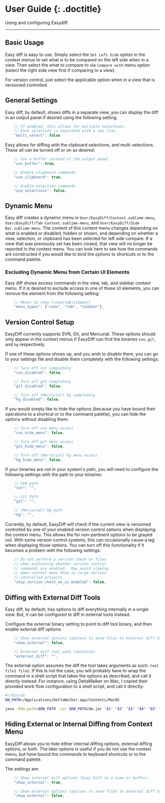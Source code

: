 # User Guide {: .doctitle}
Using and configuring Easydiff.

---

## Basic Usage
Easy diff is easy to use.  Simply select the `Set Left Side` option in the context menus to set what is to be compared on the left side when in a view.  Then select the what to compare to via `Compare with` menu option (select the right side view first if comparing to a view).

For version control, just select the applicable option when in a view that is versioned controlled.

## General Settings
Easy diff, by default, shows diffs in a separate view, you can display the diff in an output panel if desired using the following setting:

```javascript
    // If enabled, this allows for multiple selections.
    // Each selection is separated with a new line.
    "multi_select": false
```

Easy allows for diffing with the clipboard selections, and multi-selections.  These all can be turned off or on as desired:

```javascript
    // Use a buffer instead of the output panel
    "use_buffer": true,

    // Enable clipboard commands
    "use_clipboard": true,

    // Enable selection commands
    "use_selections": false,
```

## Dynamic Menu
Easy diff creates a dynamic menu in `User/EasyDiff/Context.sublime-menu`, `User/EasyDiff/Tab Context.sublime-menu`, and `User/EasyDiff/Side Bar.sublime-menu`.  The content of this context menu changes depending on what is enabled or disabled, hidden or shown, and depending on whether a view, selection, or clipboard has been selected for left side compare.  If a view that was previously set has been closed, that view will no longer be reported in the context menu.  You can look here to see how the commands are constructed if you would like to bind the options to shortcuts or to the command palette.

### Excluding Dynamic Menu from Certain UI Elements
Easy diff shows access commands in the view, tab, and sidebar context menu.  If it is desired to exclude access in one of these UI elements, you can remove the element from the following setting:

```javascript
    // Menus to show (view|tab|sidebar)
    "menu_types": ["view", "tab", "sidebar"],
```

## Version Control Setup
EasyDiff currently supports SVN, Git, and Mercurial.  These options should only appear in the context menus if EasyDiff can find the binaries `svn`, `git`, and `hg` respectively.

If one of these options shows up, and you wish to disable them, you can go to your settings file and disable them completely with the following settings:

```javascript
    // Turn off svn completely
    "svn_disabled": false,

    // Turn off git completely
    "git_disabled": false,

    // Turn off (Mercurial) hg completely
    "hg_disabled": false,
```

If you would simply like to hide the options (because you have bound their operations to a shortcut or to the command palette), you can hide the options without disabling them:

```javascript
    // Turn off svn menu access
    "svn_hide_menu": false,

    // Turn off git menu access
    "git_hide_menu": false,

    // Turn off (Mercurial) hg menu access
    "hg_hide_menu": false,
```

If your binaries are not in your system's path, you will need to configure the following settings with the path to your binaries:

```javascript
    // SVN path
    "svn": "",

    // Git Path
    "git": "",

    // (Mercurial) Hg path
    "hg": "",
```

Currently, by default, EasyDiff will check if the current view is versioned controlled by one of your enabled version control options when displaying the context menu.  This allows the for non-pertinent options to be grayed out.  With some version control systems, this can occasionally cause a lag when displaying those options.  You can turn off this functionality if it becomes a problem with the following settings:

```javascript
    // Do not perform a version check on files
    // when evaluating whether version control
    // commands are enabled.  May avoid slowing
    // down context menu draw in large version
    // controlled projects.
    "skip_version_check_on_is_enabled": false,
```

## Diffing with External Diff Tools
Easy diff, by default, has options to diff everything internally in a single view.  But, it can be configured to diff in external tools instead.

Configure the external binary setting to point to diff tool binary, and then enable external diff options:

```javascript
    // Show external options (options to send files to external diff tool)
    "show_external": false,

    // External diff tool path (absolute)
    "external_diff": "",
```

The external option assumes the diff the tool takes arguments as such: `tool file1 file2`.  If this is not the case, you will probably have to wrap the command in a shell script that takes the options as described, and call it directly instead.  For instance, using DeltaWalker on Mac, I copied their provided work flow configuration to a shell script, and call it directly:

```bash
#!/bin/sh
DW_PATH=/Applications/DeltaWalker.app/Contents/MacOS

java -Ddw.path=$DW_PATH -jar $DW_PATH/dw.jar "$1" "$2" "$3" "$4" "$5" "$6"

```

## Hiding External or Internal Diffing from Context Menu
EasyDiff allows you to hide either internal diffing options, external diffing options, or both.  The later options is useful if you do not use the context menu, but have bound the commands to keyboard shortcuts or to the command palette.

The settings are:
```javascript
    // Show internal diff options (Easy Diff in a view or buffer)
    "show_internal": true,

    // Show external options (options to send files to external diff tool)
    "show_external": false,
```
